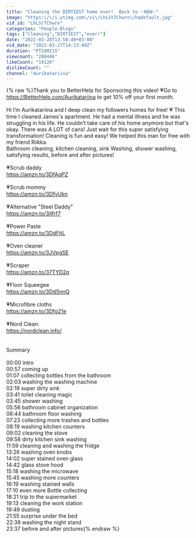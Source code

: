 ```yaml
---
title: "Cleaning the DIRTIEST home ever!  Back to ✨NEW✨"
image: "https:\/\/i.ytimg.com\/vi\/LhLStTChwro\/hqdefault.jpg"
vid_id: "LhLStTChwro"
categories: "People-Blogs"
tags: ["Cleaning","DIRTIEST","ever!"]
date: "2022-03-28T13:50:49+03:00"
vid_date: "2022-03-27T14:13:49Z"
duration: "PT24M21S"
viewcount: "280446"
likeCount: "19126"
dislikeCount: ""
channel: "Aurikatariina"
---
```

{% raw %}Thank you to BetterHelp for Sponsoring this video! 💗Go to <a rel="nofollow" target="blank" href="https://BetterHelp.com/Aurikatariina">https://BetterHelp.com/Aurikatariina</a> to get 10% off your first month.<br /><br />Hi I’m Aurikatariina and I deep clean my followers homes for free! 💗 This time I cleaned James's apartment. He had a mental illness and he was struggling in his life. He couldn’t take care of his home anymore but that's okay. There was A LOT of cans! Just wait for this super satisfying transformation! Cleaning is fun and easy! We helped this man for free with my friend Riikka. <br />Bathroom cleaning, kitchen cleaning, sink Washing, shower washing, satisfying results, before and after pictures!<br /><br />💗Scrub daddy<br /><a rel="nofollow" target="blank" href="https://amzn.to/3DfAqPZ">https://amzn.to/3DfAqPZ</a><br /><br />💗Scrub mommy<br /><a rel="nofollow" target="blank" href="https://amzn.to/3DfvUkn">https://amzn.to/3DfvUkn</a><br /><br />💗Alternative &quot;Steel Daddy&quot;<br /><a rel="nofollow" target="blank" href="https://amzn.to/3iIfrf7">https://amzn.to/3iIfrf7</a><br /><br />💗Power Paste<br /><a rel="nofollow" target="blank" href="https://amzn.to/3DdFtjL">https://amzn.to/3DdFtjL</a><br /><br />💗Oven cleaner<br /><a rel="nofollow" target="blank" href="https://amzn.to/3JVpgSE">https://amzn.to/3JVpgSE</a><br /><br />💗Scraper<br /><a rel="nofollow" target="blank" href="https://amzn.to/37TYD2q">https://amzn.to/37TYD2q</a><br /><br />💗Floor Squeegee<br /><a rel="nofollow" target="blank" href="https://amzn.to/3Dd5nnQ">https://amzn.to/3Dd5nnQ</a><br /><br />💗Microfibre cloths<br /><a rel="nofollow" target="blank" href="https://amzn.to/3Dfg21e">https://amzn.to/3Dfg21e</a><br /><br />💗Nord Clean:<br /><a rel="nofollow" target="blank" href="https://nordclean.info/">https://nordclean.info/</a><br /><br /><br />Summary <br /><br />00:00 intro<br />00:57 coming up<br />01:07 collecting bottles from the bathroom<br />02:03 washing the washing machine<br />02:19 super dirty sink<br />03:41 toilet cleaning magic<br />03:45 shower washing<br />05:56 bathroom cabinet organization<br />06:44 bathroom floor washing<br />07:23 collecting more trashes and bottles<br />08:19 washing kitchen counters<br />09:02 cleaning the stove<br />09:58 dirty kitchen sink washing<br />11:59 cleaning and washing the fridge<br />13:26 washing oven knobs<br />14:02 super stained oven glass<br />14:42 glass stove hood<br />15:18 washing the microwave<br />15:45 washing more counters<br />16:19 washing stained walls<br />17:10 even more Bottle collecting<br />18:21 trip to the supermarket<br />19:13 cleaning the work station<br />19:49 dusting<br />21:55 surprise under the bed<br />22:38 washing the night stand<br />23:37 before and after pictures{% endraw %}
